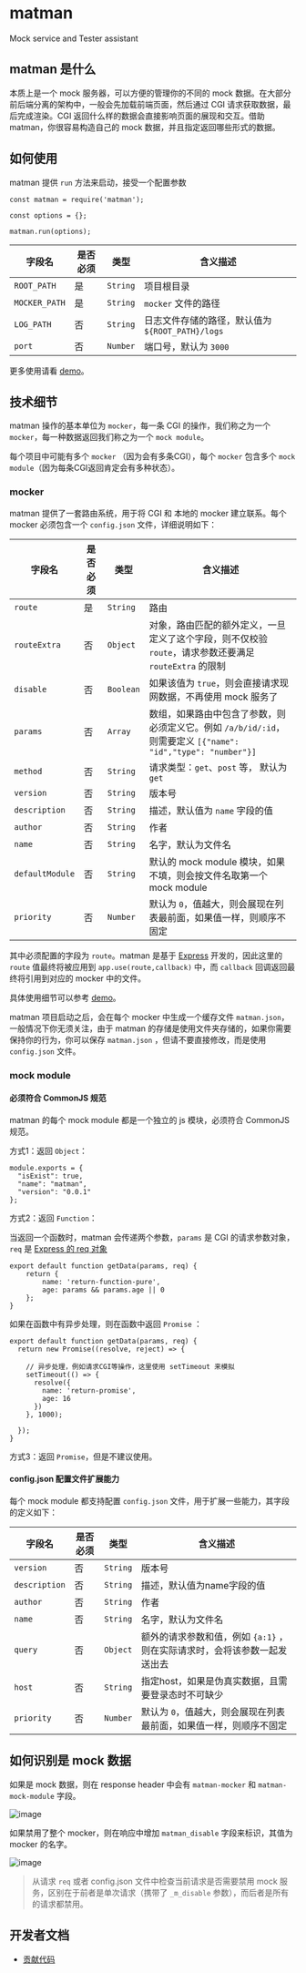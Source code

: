 # matman
Mock service and Tester assistant

## matman 是什么

本质上是一个 mock 服务器，可以方便的管理你的不同的 mock 数据。在大部分前后端分离的架构中，一般会先加载前端页面，然后通过 CGI 请求获取数据，最后完成渲染。CGI 返回什么样的数据会直接影响页面的展现和交互。借助 matman，你很容易构造自己的 mock 数据，并且指定返回哪些形式的数据。

## 如何使用

matman 提供 `run` 方法来启动，接受一个配置参数

```
const matman = require('matman');

const options = {};

matman.run(options);
```

 字段名 | 是否必须 | 类型 | 含义描述 |
| --- | --- | --- | --- |
| `ROOT_PATH` | 是 | `String` | 项目根目录 |
| `MOCKER_PATH` | 是 | `String` | `mocker` 文件的路径 |
| `LOG_PATH` | 否 | `String` | 日志文件存储的路径，默认值为 `${ROOT_PATH}/logs` |
| `port` | 否 | `Number` | 端口号，默认为 `3000` |

更多使用请看 [demo](https://github.com/helinjiang/matman/tree/master/demo)。

## 技术细节

matman 操作的基本单位为 `mocker`，每一条 CGI 的操作，我们称之为一个 `mocker`，每一种数据返回我们称之为一个 `mock module`。

每个项目中可能有多个 `mocker` （因为会有多条CGI），每个 `mocker` 包含多个 `mock module`（因为每条CGI返回肯定会有多种状态）。

### mocker

matman 提供了一套路由系统，用于将 CGI 和 本地的 mocker 建立联系。每个 mocker 必须包含一个 `config.json` 文件，详细说明如下：

| 字段名 | 是否必须 | 类型 | 含义描述 |
| --- | --- | --- | --- |
| `route` | 是 | `String` | 路由 |
| `routeExtra` | 否 | `Object` | 对象，路由匹配的额外定义，一旦定义了这个字段，则不仅校验 `route`，请求参数还要满足 `routeExtra` 的限制 |
| `disable` | 否 | `Boolean` | 如果该值为 `true`，则会直接请求现网数据，不再使用 mock 服务了 |
| `params` | 否 | `Array` | 数组，如果路由中包含了参数，则必须定义它。例如 `/a/b/id/:id`，则需要定义 `[{"name": "id","type": "number"}]` |
| `method` | 否 | `String` | 请求类型：`get`、`post` 等， 默认为 `get` |
| `version` | 否 | `String` | 版本号 |
| `description` | 否 | `String` | 描述，默认值为 `name` 字段的值 |
| `author` | 否 | `String` | 作者 |
| `name` | 否 | `String` | 名字，默认为文件名 |
| `defaultModule` | 否 | `String` | 默认的 mock module 模块，如果不填，则会按文件名取第一个 mock module |
| `priority` | 否 | `Number` | 默认为 `0`，值越大，则会展现在列表最前面，如果值一样，则顺序不固定 |

其中必须配置的字段为 `route`。matman 是基于 [Express](http://expressjs.com/) 开发的，因此这里的 `route` 值最终将被应用到 `app.use(route,callback)` 中，而 `callback` 回调返回最终将引用到对应的 mocker 中的文件。

具体使用细节可以参考 [demo](https://github.com/helinjiang/matman/tree/master/demo)。

matman 项目启动之后，会在每个 mocker 中生成一个缓存文件 `matman.json`，一般情况下你无须关注，由于 matman 的存储是使用文件夹存储的，如果你需要保持你的行为，你可以保存 `matman.json` ，但请不要直接修改，而是使用 `config.json` 文件。

### mock module

#### 必须符合 CommonJS 规范

matman 的每个 mock module 都是一个独立的 js 模块，必须符合 CommonJS 规范。

方式1：返回 `Object`：

```
module.exports = {
  "isExist": true,
  "name": "matman",
  "version": "0.0.1"
};
```

方式2：返回 `Function`：

当返回一个函数时，matman 会传递两个参数，`params` 是 CGI 的请求参数对象， `req` 是 [Express 的 req 对象](http://expressjs.com/en/4x/api.html#req)

```
export default function getData(params, req) {
    return {
        name: 'return-function-pure',
        age: params && params.age || 0
    };
}
```

如果在函数中有异步处理，则在函数中返回 `Promise` ：

```
export default function getData(params, req) {
  return new Promise((resolve, reject) => {

    // 异步处理，例如请求CGI等操作，这里使用 setTimeout 来模拟
    setTimeout(() => {
      resolve({
        name: 'return-promise',
        age: 16
      })
    }, 1000);

  });
}
```

方式3：返回 `Promise`，但是不建议使用。

#### config.json 配置文件扩展能力

每个 mock module 都支持配置 `config.json` 文件，用于扩展一些能力，其字段的定义如下：

| 字段名 | 是否必须 | 类型 | 含义描述 |
| --- | --- | --- | --- |
| `version` | 否 | `String` | 版本号 |
| `description` | 否 | `String` | 描述，默认值为name字段的值 |
| `author` | 否 | `String` | 作者 |
| `name` | 否 | `String` | 名字，默认为文件名 |
| `query` | 否 | `Object` | 额外的请求参数和值，例如 `{a:1}` ，则在实际请求时，会将该参数一起发送出去 |
| `host` | 否 | `String` | 指定host，如果是伪真实数据，且需要登录态时不可缺少 |
| `priority` | 否 | `Number` | 默认为 `0`，值越大，则会展现在列表最前面，如果值一样，则顺序不固定 |


## 如何识别是 mock 数据

如果是 mock 数据，则在 response header 中会有 `matman-mocker` 和 `matman-mock-module` 字段。

![image](https://user-images.githubusercontent.com/13464168/27419496-d4aae20a-5753-11e7-86e2-cbd7048ddc3d.png)

如果禁用了整个 mocker，则在响应中增加 `matman_disable` 字段来标识，其值为 mocker 的名字。

![image](https://user-images.githubusercontent.com/13464168/27423154-453a1ffe-5763-11e7-9536-dfa0d6c4ddeb.png)


> 从请求 `req` 或者 config.json 文件中检查当前请求是否需要禁用 mock 服务，区别在于前者是单次请求（携带了 `_m_disable` 参数），而后者是所有的请求都禁用。


## 开发者文档

- [贡献代码](https://github.com/helinjiang/matman/wiki/%E8%B4%A1%E7%8C%AE%E4%BB%A3%E7%A0%81)
